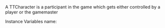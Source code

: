 A TTCharacter is a participant in the game which gets either controlled by a player or the gamemaster

Instance Variables
	name:		<String>


